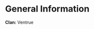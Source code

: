 <!-- TITLE: Niels -->
<!-- SUBTITLE: Member of the Primogen-->

# General Information
**Clan:** Ventrue